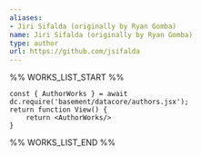 ```yaml
---
aliases:
- Jiri Sifalda (originally by Ryan Gomba)
name: Jiri Sifalda (originally by Ryan Gomba)
type: author
url: https://github.com/jsifalda
---
```



%% WORKS_LIST_START %%

```datacorejsx
const { AuthorWorks } = await dc.require('basement/datacore/authors.jsx');
return function View() {
    return <AuthorWorks/>
}
```
%% WORKS_LIST_END %%